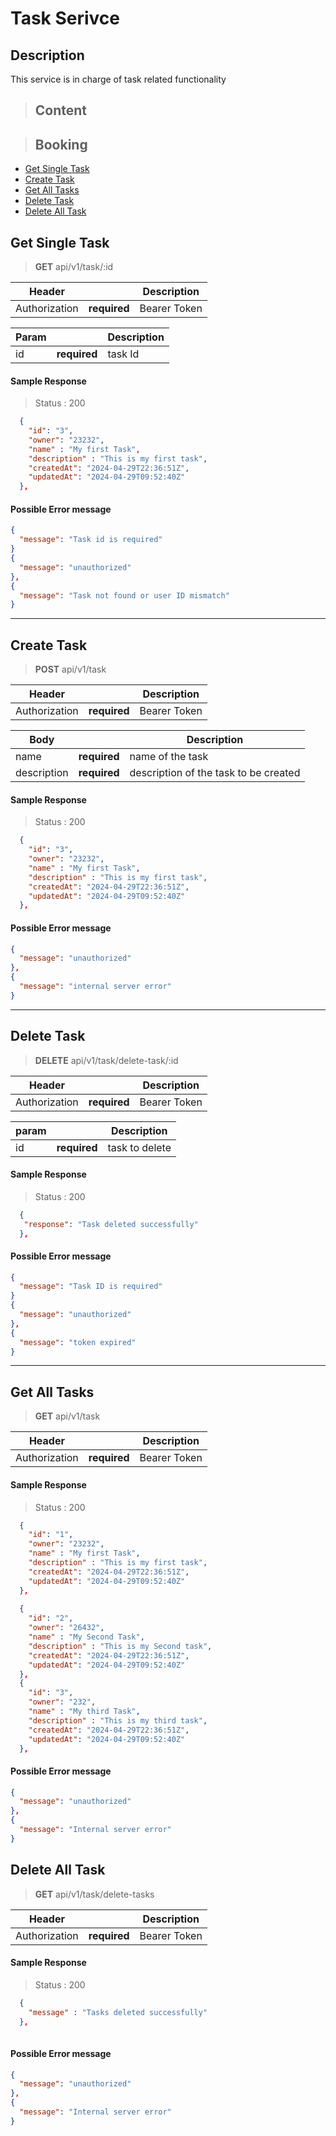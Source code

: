 # Task Serivce

## Description

This service is in charge of task related functionality

> ## Content

> ## Booking

- [Get Single Task](#get-single-task)
- [Create Task](#create-task)
- [Get All Tasks](#get-all-tasks)
- [Delete Task](#delete-task)
- [Delete All Task](#delete-all-task)

## Get Single Task

> **GET** api/v1/task/:id

| Header        |              | Description  |
| ------------- | ------------ | ------------ |
| Authorization | **required** | Bearer Token |

| Param |              | Description |
| ----- | ------------ | ----------- |
| id    | **required** | task Id  |

#### Sample Response

> Status : 200

```json
  {
    "id": "3",
    "owner": "23232",
    "name" : "My first Task",
    "description" : "This is my first task",
    "createdAt": "2024-04-29T22:36:51Z",
    "updatedAt": "2024-04-29T09:52:40Z"
  },
```

#### Possible Error message

```json
{
  "message": "Task id is required"
}
{
  "message": "unauthorized"
},
{
  "message": "Task not found or user ID mismatch"
}
```

---

## Create Task

> **POST** api/v1/task

| Header        |              | Description  |
| ------------- | ------------ | ------------ |
| Authorization | **required** | Bearer Token |

| Body        |              | Description                                |
| --------    | ------------ | ------------------------------------------ |
| name        | **required** | name of the task                           |
| description | **required** | description of the task to be created      |


#### Sample Response

> Status : 200

```json
  {
    "id": "3",
    "owner": "23232",
    "name" : "My first Task",
    "description" : "This is my first task",
    "createdAt": "2024-04-29T22:36:51Z",
    "updatedAt": "2024-04-29T09:52:40Z"
  },
```

#### Possible Error message

```json
{
  "message": "unauthorized"
},
{
  "message": "internal server error"
}
```
---

## Delete Task

> **DELETE** api/v1/task/delete-task/:id

| Header        |              | Description  |
| ------------- | ------------ | ------------ |
| Authorization | **required** | Bearer Token |

| param |              | Description       |
| ----- | ------------ | ----------------- |
| id    | **required** | task to delete    |

#### Sample Response

> Status : 200

```json
  {
   "response": "Task deleted successfully"
  },
```

#### Possible Error message

```json
{
  "message": "Task ID is required"
}
{
  "message": "unauthorized"
},
{
  "message": "token expired"
}
```

---

## Get All Tasks

> **GET** api/v1/task

| Header        |              | Description  |
| ------------- | ------------ | ------------ |
| Authorization | **required** | Bearer Token |


#### Sample Response

> Status : 200

```json
  {
    "id": "1",
    "owner": "23232",
    "name" : "My first Task",
    "description" : "This is my first task",
    "createdAt": "2024-04-29T22:36:51Z",
    "updatedAt": "2024-04-29T09:52:40Z"
  },
  
  {
    "id": "2",
    "owner": "26432",
    "name" : "My Second Task",
    "description" : "This is my Second task",
    "createdAt": "2024-04-29T22:36:51Z",
    "updatedAt": "2024-04-29T09:52:40Z"
  },
  {
    "id": "3",
    "owner": "232",
    "name" : "My third Task",
    "description" : "This is my third task",
    "createdAt": "2024-04-29T22:36:51Z",
    "updatedAt": "2024-04-29T09:52:40Z"
  },
```

#### Possible Error message

```json
{
  "message": "unauthorized"
},
{
  "message": "Internal server error"
}
```

## Delete All Task

> **GET** api/v1/task/delete-tasks

| Header        |              | Description  |
| ------------- | ------------ | ------------ |
| Authorization | **required** | Bearer Token |


#### Sample Response

> Status : 200

```json
  {
    "message" : "Tasks deleted successfully"
  },
  
```

#### Possible Error message

```json
{
  "message": "unauthorized"
},
{
  "message": "Internal server error"
}
```

